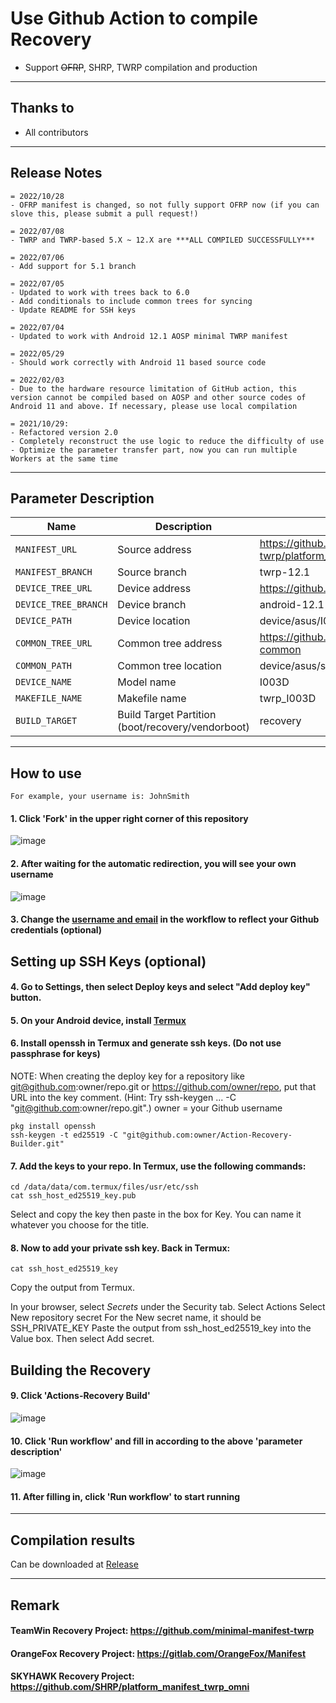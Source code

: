# Use Github Action to compile Recovery

- Support ~~OFRP~~, SHRP, TWRP compilation and production

---

## Thanks to

- All contributors

---

## Release Notes

```
= 2022/10/28
- OFRP manifest is changed, so not fully support OFRP now (if you can slove this, please submit a pull request!)

= 2022/07/08
- TWRP and TWRP-based 5.X ~ 12.X are ***ALL COMPILED SUCCESSFULLY***

= 2022/07/06
- Add support for 5.1 branch

= 2022/07/05
- Updated to work with trees back to 6.0
- Add conditionals to include common trees for syncing
- Update README for SSH keys

= 2022/07/04
- Updated to work with Android 12.1 AOSP minimal TWRP manifest

= 2022/05/29
- Should work correctly with Android 11 based source code

= 2022/02/03
- Due to the hardware resource limitation of GitHub action, this version cannot be compiled based on AOSP and other source codes of Android 11 and above. If necessary, please use local compilation

= 2021/10/29:
- Refactored version 2.0
- Completely reconstruct the use logic to reduce the difficulty of use
- Optimize the parameter transfer part, now you can run multiple Workers at the same time
```

---

## Parameter Description

| Name                 | Description                                       | Example                                                                  |
| -------------------- | ------------------------------------------------- | ------------------------------------------------------------------------ |
| `MANIFEST_URL`       | Source address                                    | https://github.com/minimal-manifest-twrp/platform_manifest_twrp_aosp.git |
| `MANIFEST_BRANCH`    | Source branch                                     | twrp-12.1                                                                |
| `DEVICE_TREE_URL`    | Device address                                    | https://github.com/TeamWin/android_device_asus_I003D                     |
| `DEVICE_TREE_BRANCH` | Device branch                                     | android-12.1                                                             |
| `DEVICE_PATH`        | Device location                                   | device/asus/I003D                                                        |
| `COMMON_TREE_URL`    | Common tree address                               | https://github.com/TeamWin/android_device_asus_sm8250-common             |
| `COMMON_PATH`        | Common tree location                              | device/asus/sm8250-common                                                |
| `DEVICE_NAME`        | Model name                                        | I003D                                                                    |
| `MAKEFILE_NAME`      | Makefile name                                     | twrp_I003D                                                               |
| `BUILD_TARGET`       | Build Target Partition (boot/recovery/vendorboot) | recovery                                                                 |

---

## How to use

```
For example, your username is: JohnSmith
```

#### 1. Click 'Fork' in the upper right corner of this repository

![image](https://user-images.githubusercontent.com/37921907/177914706-c92476c5-7e14-4fb3-be94-0c8a11dae874.png)

#### 2. After waiting for the automatic redirection, you will see your own username

![image](https://user-images.githubusercontent.com/37921907/177915106-5bde6fc9-303c-479e-b290-22b48efd1e4e.png)

#### 3. Change the [username and email](https://github.com/CaptainThrowback/Action-Recovery-Builder/blob/main/.github/workflows/Recovery%20Build.yml#L100-L101) in the workflow to reflect your Github credentials (optional)

## Setting up SSH Keys (optional)

#### 4. Go to Settings, then select Deploy keys and select "Add deploy key" button.

#### 5. On your Android device, install [Termux](https://github.com/termux/termux-app/releases)

#### 6. Install openssh in Termux and generate ssh keys. (Do not use passphrase for keys)

NOTE: When creating the deploy key for a repository like git@github.com:owner/repo.git or https://github.com/owner/repo, put that URL into the key comment. (Hint: Try ssh-keygen ... -C "git@github.com:owner/repo.git".)
owner = your Github username

```
pkg install openssh
ssh-keygen -t ed25519 -C "git@github.com:owner/Action-Recovery-Builder.git"
```

#### 7. Add the keys to your repo. In Termux, use the following commands:

```
cd /data/data/com.termux/files/usr/etc/ssh
cat ssh_host_ed25519_key.pub
```

Select and copy the key then paste in the box for Key.
You can name it whatever you choose for the title.

#### 8. Now to add your private ssh key. Back in Termux:

```
cat ssh_host_ed25519_key
```

Copy the output from Termux.

In your browser, select _Secrets_ under the Security tab.
Select Actions
Select New repository secret
For the New secret name, it should be SSH_PRIVATE_KEY
Paste the output from ssh_host_ed25519_key into the Value box.
Then select Add secret.

## Building the Recovery

#### 9. Click 'Actions-Recovery Build'

![image](https://user-images.githubusercontent.com/37921907/177915304-8731ed80-1d49-48c9-9848-70d0ac8f2720.png)

#### 10. Click 'Run workflow' and fill in according to the above 'parameter description'

![image](https://user-images.githubusercontent.com/37921907/177915346-71c29149-78fb-4a00-996f-5d84ffc9eb8c.png)

#### 11. After filling in, click 'Run workflow' to start running

---

## Compilation results

Can be downloaded at [Release](../../releases)

---

## Remark

#### TeamWin Recovery Project: https://github.com/minimal-manifest-twrp

#### OrangeFox Recovery Project: https://gitlab.com/OrangeFox/Manifest

#### SKYHAWK Recovery Project: https://github.com/SHRP/platform_manifest_twrp_omni
